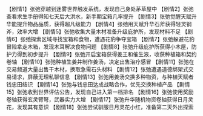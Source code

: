 【剧情1】张弛穿越到迷雾世界触发系统，发现自己身处茅草屋中
【剧情2】张弛查看求生手册得知七天后大洪水，新手期宝箱几率提升
【剧情3】张弛觉醒天赋升华能提升物品品质，获得超凡级能力
【剧情4】张弛用天赋升华石斧获得轻灵钢斧，效率大增
【剧情5】张弛收集大量木材准备升级庇护所，发现材料不足
【剧情6】张弛探索区域寻找宝箱和食物，遭遇花豹争夺宝箱
【剧情7】张弛躲避花豹冒险拿走木箱，发现木耳解决食物问题
【剧情8】张弛升级庇护所获得小木屋，防护力得到初步提升
【剧情9】张弛开启宝箱获得姜王和催生液，收获种植箱和契约卷轴
【剧情10】张弛种植生姜并制作姜汤，决定出售治疗感冒
【剧情11】张弛在交易频道大量出售干木材，换取急需石头材料
【剧情12】张弛遭遇道德绑架式交易请求，屏蔽无理私聊信息
【剧情13】张弛用姜汤交换多种物资，与种植天赋者钱忠田结识
【剧情14】张弛与钱忠田达成战略合作，优先交换种植产品
【剧情15】张弛收到世界评估公告，发现自己进入第一档排名
【剧情16】张弛使用奖励卷轴获得玄灵臂弩，武器实力大增
【剧情17】张弛升华随机物资卷轴获得日月灵花，发现其有意识
【剧情18】张弛尝试驯服日月灵花小红，准备第二天外出探索